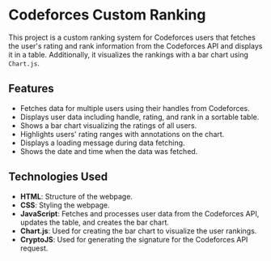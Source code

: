 # Codeforces Custom Ranking

This project is a custom ranking system for Codeforces users that fetches the user's rating and rank information from the Codeforces API and displays it in a table. Additionally, it visualizes the rankings with a bar chart using `Chart.js`.

## Features

- Fetches data for multiple users using their handles from Codeforces.
- Displays user data including handle, rating, and rank in a sortable table.
- Shows a bar chart visualizing the ratings of all users.
- Highlights users' rating ranges with annotations on the chart.
- Displays a loading message during data fetching.
- Shows the date and time when the data was fetched.

## Technologies Used

- **HTML**: Structure of the webpage.
- **CSS**: Styling the webpage.
- **JavaScript**: Fetches and processes user data from the Codeforces API, updates the table, and creates the bar chart.
- **Chart.js**: Used for creating the bar chart to visualize the user rankings.
- **CryptoJS**: Used for generating the signature for the Codeforces API request.